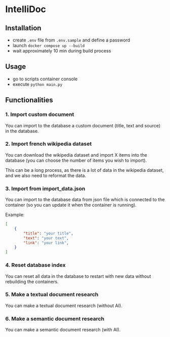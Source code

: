 # IntelliDoc

## Installation

- create `.env` file from `.env.sample` and define a password
- launch `docker compose up --build`
- wait approximately 10 min during build process

## Usage

- go to scripts container console
- execute `python main.py`

## Functionalities

### 1. Import custom document

You can import to the database a custom document (title, text and source) in the database.

### 2. Import french wikipedia dataset

You can download the wikipedia dataset and import X items into the database (you can choose the number of items you wish to import).

This can be a long process, as there is a lot of data in the wikipedia dataset, and we also need to reformat the data.

### 3. Import from import_data.json

You can import to the database data from json file which is connected to the container (so you can update it when the container is running).

Example:
```json
[
	{
		"title": "your title",
		"text": "your text",
		"link": "your link",
	}
]
```

### 4. Reset database index

You can reset all data in the database to restart with new data without rebuilding the containers.

### 5. Make a textual document research

You can make a textual document research (without AI).

### 6. Make a semantic document research

You can make a semantic document research (with AI).